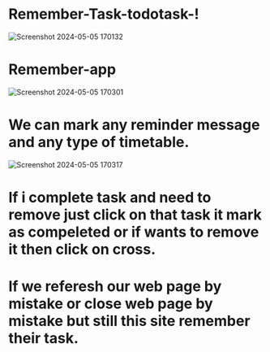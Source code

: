 # Remember-Task-todotask-!
![Screenshot 2024-05-05 170132](https://github.com/harshhkd/Remember-Task-todotask-/assets/124240362/569c06d5-3376-48f4-a26e-b3a5b40a593d)
# Remember-app
![Screenshot 2024-05-05 170301](https://github.com/harshhkd/Remember-Task-todotask-/assets/124240362/957597f1-ab75-4370-aaa3-aa357ee769cf)
# We can mark any reminder message and any type of timetable.
![Screenshot 2024-05-05 170317](https://github.com/harshhkd/Remember-Task-todotask-/assets/124240362/646003e5-1cbf-41e4-ae8c-b2b09690aa7e)
# If i complete task and need to remove just click on that task it mark as compeleted or if wants to remove it then click on cross.
# If we referesh our web page by mistake or close web page by mistake but still this site remember their task.
